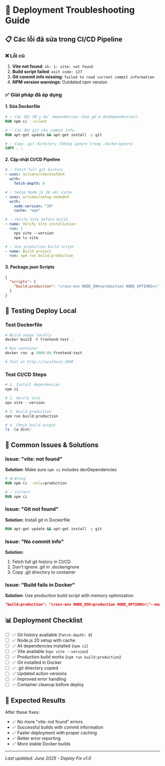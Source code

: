 # 🚀 Deployment Troubleshooting Guide

## 📋 Các lỗi đã sửa trong CI/CD Pipeline

### ❌ **Lỗi cũ**

1. **Vite not found**: `sh: 1: vite: not found`
2. **Build script failed**: `exit code: 127`
3. **Git commit info missing**: `failed to read current commit information`
4. **NPM version warnings**: Outdated npm version

### ✅ **Giải pháp đã áp dụng**

#### 1. **Sửa Dockerfile**

```dockerfile
# ✅ Cài đặt đầy đủ dependencies (bao gồm devDependencies)
RUN npm ci --silent

# ✅ Cài đặt git cho commit info
RUN apt-get update && apt-get install -y git

# ✅ Copy .git directory (không ignore trong .dockerignore)
COPY . .
```

#### 2. **Cập nhật CI/CD Pipeline**

```yaml
# ✅ Fetch full git history
- uses: actions/checkout@v4
  with:
    fetch-depth: 0

# ✅ Setup Node.js 20 với cache
- uses: actions/setup-node@v4
  with:
    node-version: "20"
    cache: "npm"

# ✅ Verify Vite before build
- name: Verify Vite installation
  run: |
    npx vite --version
    npm ls vite

# ✅ Use production build script
- name: Build project
  run: npm run build:production
```

#### 3. **Package.json Scripts**

```json
{
  "scripts": {
    "build:production": "cross-env NODE_ENV=production NODE_OPTIONS=\"--max-old-space-size=2048\" vite build --mode production"
  }
}
```

## 🔧 **Testing Deploy Local**

### Test Dockerfile

```powershell
# Build image locally
docker build -t frontend-test .

# Run container
docker run -p 3000:80 frontend-test

# Test at http://localhost:3000
```

### Test CI/CD Steps

```powershell
# 1. Install dependencies
npm ci

# 2. Verify Vite
npx vite --version

# 3. Build production
npm run build:production

# 4. Check build output
ls -la dist/
```

## 🚨 **Common Issues & Solutions**

### Issue: "vite: not found"

**Solution**: Make sure `npm ci` includes devDependencies

```dockerfile
# ❌ Wrong
RUN npm ci --only=production

# ✅ Correct
RUN npm ci
```

### Issue: "Git not found"

**Solution**: Install git in Dockerfile

```dockerfile
RUN apt-get update && apt-get install -y git
```

### Issue: "No commit info"

**Solution**:

1. Fetch full git history in CI/CD
2. Don't ignore .git in .dockerignore
3. Copy .git directory to container

### Issue: "Build fails in Docker"

**Solution**: Use production build script with memory optimization

```json
"build:production": "cross-env NODE_ENV=production NODE_OPTIONS=\"--max-old-space-size=2048\" vite build --mode production"
```

## 📊 **Deployment Checklist**

- [ ] ✅ Git history available (`fetch-depth: 0`)
- [ ] ✅ Node.js 20 setup with cache
- [ ] ✅ All dependencies installed (`npm ci`)
- [ ] ✅ Vite available (`npx vite --version`)
- [ ] ✅ Production build works (`npm run build:production`)
- [ ] ✅ Git installed in Docker
- [ ] ✅ .git directory copied
- [ ] ✅ Updated action versions
- [ ] ✅ Improved error handling
- [ ] ✅ Container cleanup before deploy

## 🎯 **Expected Results**

After these fixes:

- ✅ No more "vite: not found" errors
- ✅ Successful builds with commit information
- ✅ Faster deployment with proper caching
- ✅ Better error reporting
- ✅ More stable Docker builds

---

_Last updated: June 2025 - Deploy Fix v1.0_
